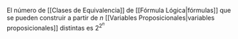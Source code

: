 El número de [[Clases de Equivalencia]] de [[Fórmula Lógica|fórmulas]] que se pueden construir a partir de $n$ [[Variables Proposicionales|variables proposicionales]] distintas es $2^{2^n}$ 